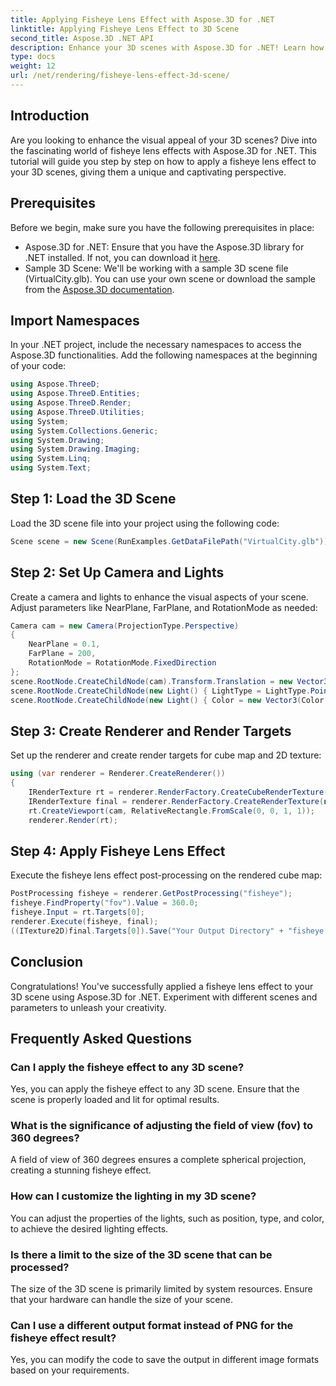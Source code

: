 ```yaml
---
title: Applying Fisheye Lens Effect with Aspose.3D for .NET
linktitle: Applying Fisheye Lens Effect to 3D Scene
second_title: Aspose.3D .NET API
description: Enhance your 3D scenes with Aspose.3D for .NET! Learn how to apply a captivating fisheye lens effect step by step. Download now!
type: docs
weight: 12
url: /net/rendering/fisheye-lens-effect-3d-scene/
---
```

## Introduction
Are you looking to enhance the visual appeal of your 3D scenes? Dive into the fascinating world of fisheye lens effects with Aspose.3D for .NET. This tutorial will guide you step by step on how to apply a fisheye lens effect to your 3D scenes, giving them a unique and captivating perspective.
## Prerequisites
Before we begin, make sure you have the following prerequisites in place:
- Aspose.3D for .NET: Ensure that you have the Aspose.3D library for .NET installed. If not, you can download it [here](https://releases.aspose.com/3d/net/).
- Sample 3D Scene: We'll be working with a sample 3D scene file (VirtualCity.glb). You can use your own scene or download the sample from the [Aspose.3D documentation](https://reference.aspose.com/3d/net/).
## Import Namespaces
In your .NET project, include the necessary namespaces to access the Aspose.3D functionalities. Add the following namespaces at the beginning of your code:
```csharp
using Aspose.ThreeD;
using Aspose.ThreeD.Entities;
using Aspose.ThreeD.Render;
using Aspose.ThreeD.Utilities;
using System;
using System.Collections.Generic;
using System.Drawing;
using System.Drawing.Imaging;
using System.Linq;
using System.Text;
```
## Step 1: Load the 3D Scene
Load the 3D scene file into your project using the following code:
```csharp
Scene scene = new Scene(RunExamples.GetDataFilePath("VirtualCity.glb"));
```
## Step 2: Set Up Camera and Lights
Create a camera and lights to enhance the visual aspects of your scene. Adjust parameters like NearPlane, FarPlane, and RotationMode as needed:
```csharp
Camera cam = new Camera(ProjectionType.Perspective)
{
    NearPlane = 0.1,
    FarPlane = 200,
    RotationMode = RotationMode.FixedDirection
};
scene.RootNode.CreateChildNode(cam).Transform.Translation = new Vector3(5, 6, 0);
scene.RootNode.CreateChildNode(new Light() { LightType = LightType.Point }).Transform.Translation = new Vector3(-10, 7, -10);
scene.RootNode.CreateChildNode(new Light() { Color = new Vector3(Color.CadetBlue) }).Transform.Translation = new Vector3(49, 0, 49);
```
## Step 3: Create Renderer and Render Targets
Set up the renderer and create render targets for cube map and 2D texture:
```csharp
using (var renderer = Renderer.CreateRenderer())
{
    IRenderTexture rt = renderer.RenderFactory.CreateCubeRenderTexture(new RenderParameters(false), 512, 512);
    IRenderTexture final = renderer.RenderFactory.CreateRenderTexture(new RenderParameters(false, 32, 0, 0), 1024, 1024);
    rt.CreateViewport(cam, RelativeRectangle.FromScale(0, 0, 1, 1));
    renderer.Render(rt);
```
## Step 4: Apply Fisheye Lens Effect
Execute the fisheye lens effect post-processing on the rendered cube map:
```csharp
PostProcessing fisheye = renderer.GetPostProcessing("fisheye");
fisheye.FindProperty("fov").Value = 360.0;
fisheye.Input = rt.Targets[0];
renderer.Execute(fisheye, final);
((ITexture2D)final.Targets[0]).Save("Your Output Directory" + "fisheye.png", ImageFormat.Png);
```
## Conclusion
Congratulations! You've successfully applied a fisheye lens effect to your 3D scene using Aspose.3D for .NET. Experiment with different scenes and parameters to unleash your creativity.
## Frequently Asked Questions
### Can I apply the fisheye effect to any 3D scene?
Yes, you can apply the fisheye effect to any 3D scene. Ensure that the scene is properly loaded and lit for optimal results.
### What is the significance of adjusting the field of view (fov) to 360 degrees?
A field of view of 360 degrees ensures a complete spherical projection, creating a stunning fisheye effect.
### How can I customize the lighting in my 3D scene?
You can adjust the properties of the lights, such as position, type, and color, to achieve the desired lighting effects.
### Is there a limit to the size of the 3D scene that can be processed?
The size of the 3D scene is primarily limited by system resources. Ensure that your hardware can handle the size of your scene.
### Can I use a different output format instead of PNG for the fisheye effect result?
Yes, you can modify the code to save the output in different image formats based on your requirements.
